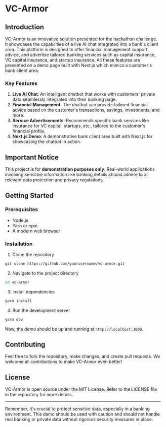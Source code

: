 # VC-Armor

## Introduction

VC-Armor is an innovative solution presented for the hackathon challenge. It showcases the capabilities of a live AI chat integrated into a bank's client area. This platform is designed to offer financial management support, advice, and advertise tailored banking services such as capital insurance, VC capital insurance, and startup insurance. All these features are presented on a demo page built with Next.js which mimics a customer's bank client area.

### Key Features

1. **Live AI Chat**: An intelligent chatbot that works with customers' private data seamlessly integrated into their banking page.
2. **Financial Management**: The chatbot can provide tailored financial advice based on the customer's transactions, savings, investments, and more.
3. **Service Advertisements**: Recommends specific bank services like insurance for VC capital, startups, etc., tailored to the customer's financial profile.
4. **Next.js Demo**: A demonstrative bank client area built with Next.js for showcasing the chatbot in action.

## Important Notice

This project is for **demonstration purposes only**. Real-world applications involving sensitive information like banking details should adhere to all relevant data protection and privacy regulations.

## Getting Started

### Prerequisites

- Node.js
- Yarn or npm
- A modern web browser

### Installation

1. Clone the repository
```bash
git clone https://github.com/yourusername/vc-armor.git
```

2. Navigate to the project directory
```bash
cd vc-armor
```

3. Install dependencies
```bash
yarn install
```

4. Run the development server
```bash
yarn dev
```

Now, the demo should be up and running at `http://localhost:3000`.

## Contributing

Feel free to fork the repository, make changes, and create pull requests. We welcome all contributions to make VC-Armor even better!

## License

VC-Armor is open source under the MIT License. Refer to the LICENSE file in the repository for more details.

---

Remember, it's crucial to protect sensitive data, especially in a banking environment. This demo should be used with caution and should not handle real banking or private data without rigorous security measures in place.